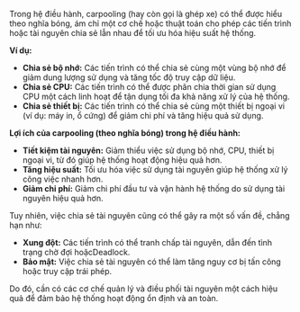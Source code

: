 Trong hệ điều hành, carpooling (hay còn gọi là ghép xe)  có thể được hiểu theo nghĩa bóng, ám chỉ một cơ chế hoặc thuật toán cho phép các tiến trình hoặc tài nguyên chia sẻ lẫn nhau để tối ưu hóa hiệu suất hệ thống.

**Ví dụ:**

- **Chia sẻ bộ nhớ:** Các tiến trình có thể chia sẻ cùng một vùng bộ nhớ để giảm dung lượng sử dụng và tăng tốc độ truy cập dữ liệu.
- **Chia sẻ CPU:** Các tiến trình có thể được phân chia thời gian sử dụng CPU một cách linh hoạt để tận dụng tối đa khả năng xử lý của hệ thống.
- **Chia sẻ thiết bị:** Các tiến trình có thể chia sẻ cùng một thiết bị ngoại vi (ví dụ: máy in, ổ cứng) để giảm chi phí và tăng hiệu quả sử dụng.

**Lợi ích của carpooling (theo nghĩa bóng) trong hệ điều hành:**

- **Tiết kiệm tài nguyên:** Giảm thiểu việc sử dụng bộ nhớ, CPU, thiết bị ngoại vi, từ đó giúp hệ thống hoạt động hiệu quả hơn.
- **Tăng hiệu suất:** Tối ưu hóa việc sử dụng tài nguyên giúp hệ thống xử lý công việc nhanh hơn.
- **Giảm chi phí:** Giảm chi phí đầu tư và vận hành hệ thống do sử dụng tài nguyên hiệu quả hơn.

Tuy nhiên, việc chia sẻ tài nguyên cũng có thể gây ra một số vấn đề, chẳng hạn như:

- **Xung đột:** Các tiến trình có thể tranh chấp tài nguyên, dẫn đến tình trạng chờ đợi hoặcDeadlock.
- **Bảo mật:** Việc chia sẻ tài nguyên có thể làm tăng nguy cơ bị tấn công hoặc truy cập trái phép.

Do đó, cần có các cơ chế quản lý và điều phối tài nguyên một cách hiệu quả để đảm bảo hệ thống hoạt động ổn định và an toàn.